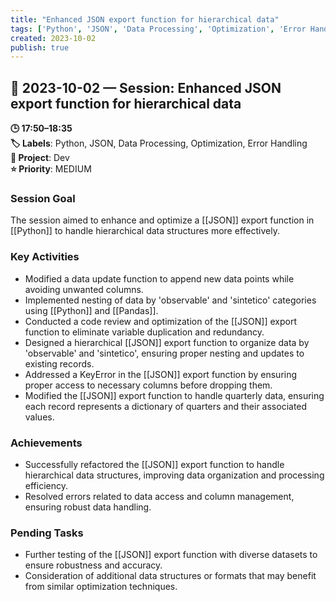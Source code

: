 ```yaml
---
title: "Enhanced JSON export function for hierarchical data"
tags: ['Python', 'JSON', 'Data Processing', 'Optimization', 'Error Handling']
created: 2023-10-02
publish: true
---
```


## 📅 2023-10-02 — Session: Enhanced JSON export function for hierarchical data

**🕒 17:50–18:35**  
**🏷️ Labels**: Python, JSON, Data Processing, Optimization, Error Handling  
**📂 Project**: Dev  
**⭐ Priority**: MEDIUM  


### Session Goal
The session aimed to enhance and optimize a [[JSON]] export function in [[Python]] to handle hierarchical data structures more effectively.

### Key Activities
- Modified a data update function to append new data points while avoiding unwanted columns.
- Implemented nesting of data by 'observable' and 'sintetico' categories using [[Python]] and [[Pandas]].
- Conducted a code review and optimization of the [[JSON]] export function to eliminate variable duplication and redundancy.
- Designed a hierarchical [[JSON]] export function to organize data by 'observable' and 'sintetico', ensuring proper nesting and updates to existing records.
- Addressed a KeyError in the [[JSON]] export function by ensuring proper access to necessary columns before dropping them.
- Modified the [[JSON]] export function to handle quarterly data, ensuring each record represents a dictionary of quarters and their associated values.

### Achievements
- Successfully refactored the [[JSON]] export function to handle hierarchical data structures, improving data organization and processing efficiency.
- Resolved errors related to data access and column management, ensuring robust data handling.

### Pending Tasks
- Further testing of the [[JSON]] export function with diverse datasets to ensure robustness and accuracy.
- Consideration of additional data structures or formats that may benefit from similar optimization techniques.
